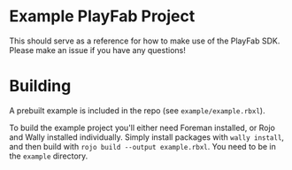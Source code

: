 # Example PlayFab Project

This should serve as a reference for how to make use of the PlayFab SDK. Please
make an issue if you have any questions!

# Building

A prebuilt example is included in the repo (see `example/example.rbxl`).

To build the example project you'll either need Foreman installed, or Rojo and
Wally installed individually. Simply install packages with `wally install`, and
then build with `rojo build --output example.rbxl`. You need to be in the
`example` directory.
